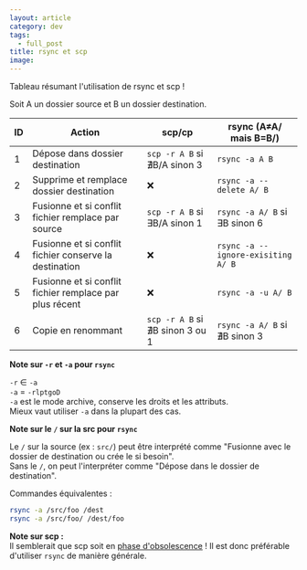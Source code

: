 ```yaml
---
layout: article
category: dev
tags:
  - full_post
title: rsync et scp
image:
---
```

Tableau résumant l'utilisation de rsync et scp !

<!--more-->

Soit A un dossier source et B un dossier destination.

| ID  | Action                                                  | scp/cp                          | rsync (A≠A/  mais B=B/)            |
| --- | ------------------------------------------------------- | ------------------------------- | ---------------------------------- |
| 1   | Dépose dans dossier destination                         | `scp -r A B` si ∄B/A sinon 3    | `rsync -a A B`                     |
| 2   | Supprime et remplace dossier destination                | ❌                               | `rsync -a --delete A/ B`           |
| 3   | Fusionne et si conflit fichier remplace par source      | `scp -r A B` si ∃B/A sinon 1    | `rsync -a A/ B` si ∃B sinon 6      |
| 4   | Fusionne et si conflit fichier conserve la destination  | ❌                               | `rsync -a --ignore-exisiting A/ B` |
| 5   | Fusionne et si conflit fichier remplace par plus récent | ❌                               | `rsync -a -u A/ B`                 |
| 6   | Copie en renommant                                      | `scp -r A B` si ∄B sinon 3 ou 1 | `rsync -a A/ B` si ∄B sinon 3      |

**Note sur `-r` et `-a` pour `rsync`**  

`-r` ∈ `-a`  
`-a` = `-rlptgoD`  
`-a` est le mode archive, conserve les droits et les attributs.  
Mieux vaut utiliser `-a` dans la plupart des cas.

**Note sur le `/` sur la src pour `rsync`**  

Le `/` sur la source (ex : `src/`) peut être interprété comme "Fusionne avec le dossier de destination ou crée le si besoin".  
Sans le `/`, on peut l'interpréter comme "Dépose dans le dossier de destination".  

Commandes équivalentes :

```bash
rsync -a /src/foo /dest
rsync -a /src/foo/ /dest/foo
```

**Note sur scp :**  
Il semblerait que scp soit en [phase d'obsolescence](https://itsfoss.com/deprecated-linux-commands/) ! Il est donc préférable d'utiliser `rsync` de manière générale. 